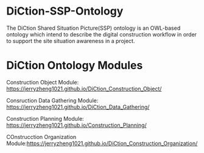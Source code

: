 # DiCtion-SSP-Ontology
The DiCtion Shared Situation Picture(SSP) ontology is an OWL-based ontology which intend to describe the digital construction workflow in order to support the site situation awareness in a project. 

# DiCtion Ontology Modules
Construction Object Module: https://jerryzheng1021.github.io/DiCtion_Construction_Object/

Consruction Data Gathering Module: https://jerryzheng1021.github.io/DiCtion_Data_Gathering/

Construction Planning Module: https://jerryzheng1021.github.io/Construction_Planning/

COnstrucction Organization Module:https://jerryzheng1021.github.io/DiCtion_Construction_Organization/

